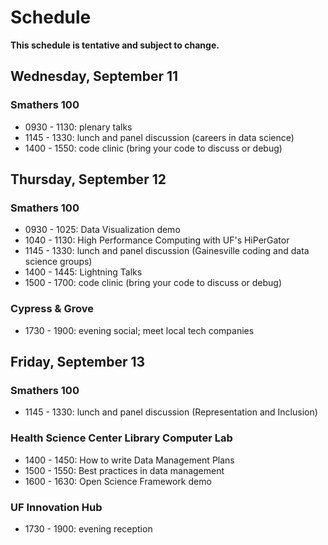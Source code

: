 # Schedule

**This schedule is tentative and subject to change.**

## Wednesday, September 11

### Smathers 100
* 0930 - 1130: plenary talks
* 1145 - 1330: lunch and panel discussion (careers in data science)
* 1400 - 1550: code clinic (bring your code to discuss or debug)

## Thursday, September 12

### Smathers 100
* 0930 - 1025: Data Visualization demo
* 1040 - 1130: High Performance Computing with UF's HiPerGator
* 1145 - 1330: lunch and panel discussion (Gainesville coding and data science groups)
* 1400 - 1445: Lightning Talks
* 1500 - 1700: code clinic (bring your code to discuss or debug)

### Cypress & Grove
* 1730 - 1900: evening social; meet local tech companies

## Friday, September 13

### Smathers 100
* 1145 - 1330: lunch and panel discussion (Representation and Inclusion)


### Health Science Center Library Computer Lab
* 1400 - 1450: How to write Data Management Plans
* 1500 - 1550: Best practices in data management
* 1600 - 1630: Open Science Framework demo

### UF Innovation Hub
* 1730 - 1900: evening reception